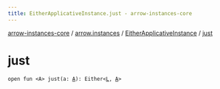 ```yaml
---
title: EitherApplicativeInstance.just - arrow-instances-core
---
```


[arrow-instances-core](../../index.html) / [arrow.instances](../index.html) / [EitherApplicativeInstance](index.html) / [just](./just.html)

# just

`open fun <A> just(a: `[`A`](just.html#A)`): Either<`[`L`](index.html#L)`, `[`A`](just.html#A)`>`